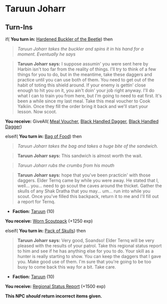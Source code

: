 # Taruun Joharr

## Turn-Ins



if( **You turn in:** [Hardened Buckler of the Beetle](/item/3466)) then


>*Taruun Joharr takes the buckler and spins it in his hand for a moment. Eventually he says*


>**Taruun Joharr says:** I suppose assumin' you were sent here by Harbin isn't too far from the reality of things. I'll try to think of a few things for you to do, but in the meantime, take these daggers and practice until you can use both of them. You need to get out of the habit of toting this shield around. If your enemy is gettin' close enough to hit you on it, you ain't doin' your job right anyway. I'll do what I can to train you from here, but I'm going to need to eat first. It's been a while since my last meal. Take this meal voucher to Cook Yalkiin. Once they fill the order bring it back and we'll start your lesson. Now scoot.


 **You receive:** GiveAll( [Meal Voucher](/item/5559), [Black Handled Dagger](/item/5560), [Black Handled Dagger](/item/5561)) 

elseif( **You turn in:** [Bag of Food](/item/5563)) then


>*Taruun Joharr takes the bag and takes a huge bite of the sandwich.*


>**Taruun Joharr says:** This sandwich is almost worth the wait.


>*Taruun Joharr rubs the crumbs from his mouth*


>**Taruun Joharr says:** hope that you've been practicin' with those daggers. Elder Ternq came by while you were away. He stated that I, well... you... need to go scout the caves around the thicket. Gather the skulls of any Shak Dratha that you may... um... run into while you scout. Once you've filled this backpack, return it to me and I'll fill out a report for Ternq.


* __Faction:__ [Taruun](/faction/1530) (10)


 **You receive:**  [Worn Scoutpack](/item/17607) (+1250 exp)

elseif( **You turn in:** [Pack of Skulls](/item/5568)) then


>**Taruun Joharr says:** Very good, Soandso! Elder Ternq will be very pleased with the results of your patrol. Take this regional status report to him and see if he has anything else for you to do. Your skill as a hunter is really starting to show. You can keep the daggers that I gave you. Make good use of them. I'm sure that you're going to be too busy to come back this way for a bit. Take care.


* __Faction:__ [Taruun](/faction/1530) (10)


 **You receive:**  [Regional Status Report](/item/5564) (+1500 exp)

**This NPC *should* return incorrect items given.**
